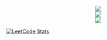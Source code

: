 <p align="center">
    <img src="https://skillicons.dev/icons?i=python,django,js,html,css,bootstrap,tailwind" />
    <br>
    <img src="https://skillicons.dev/icons?i=git,linux,bash,postgres,docker,redis" />
    <br>  
  <img src="https://skillicons.dev/icons?i=neovim,vscode,pycharm" />
</p>

[![LeetCode Stats](https://leetcard.jacoblin.cool/volodiq?theme=dark&font=Ubuntu%20Condensed)](https://leetcode.com/Volodiq/)

